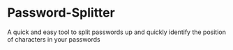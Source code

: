 # Password-Splitter
A quick and easy tool to split passwords up and quickly identify the position of characters in your passwords
